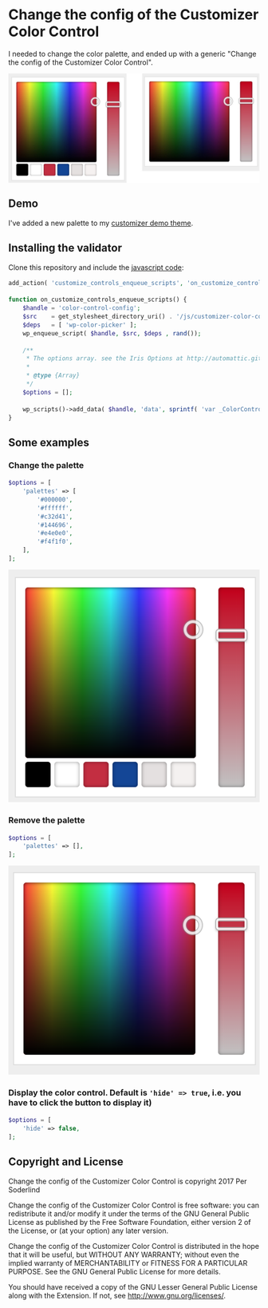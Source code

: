 # Change the config of the Customizer Color Control

I needed to change the color palette, and ended up with a generic "Change the config of the Customizer Color Control".

<img src="assets/palette-or-no-palette.jpg" align="center" />

## Demo

I've added a new palette to my [customizer demo theme](https://github.com/soderlind/2016-customizer-demo).

## Installing the validator

Clone this repository and include the [javascript code](customizer-color-control-change-config.js):

```php
add_action( 'customize_controls_enqueue_scripts', 'on_customize_controls_enqueue_scripts' );

function on_customize_controls_enqueue_scripts() {
	$handle = 'color-control-config';
	$src    = get_stylesheet_directory_uri() . '/js/customizer-color-control-change-config.js';
	$deps   = [ 'wp-color-picker' ];
	wp_enqueue_script( $handle, $src, $deps , rand());

	/**
	 * The options array. see the Iris Options at http://automattic.github.io/Iris/
	 *
	 * @type {Array}
	 */
	$options = [];

	wp_scripts()->add_data( $handle, 'data', sprintf( 'var _ColorControlConfig = %s;', wp_json_encode( $options ) ) );
}
```

## Some examples

### Change the palette

```php
$options = [
	'palettes' => [
		'#000000',
		'#ffffff',
		'#c32d41',
		'#144696',
		'#e4e0e0',
		'#f4f1f0',
	],
];
```

<img src="assets/palette.png" />

### Remove the palette

```php
$options = [
	'palettes' => [],
];

```

<img src="assets/no-palette.png" />

### Display the color control. Default is `'hide' => true`, i.e. you have to click the button to display it)

```php
$options = [
	'hide' => false,
];

```


## Copyright and License

Change the config of the Customizer Color Control is copyright 2017 Per Soderlind

Change the config of the Customizer Color Control is free software: you can redistribute it and/or modify it under the terms of the GNU General Public License as published by the Free Software Foundation, either version 2 of the License, or (at your option) any later version.

Change the config of the Customizer Color Control is distributed in the hope that it will be useful, but WITHOUT ANY WARRANTY; without even the implied warranty of MERCHANTABILITY or FITNESS FOR A PARTICULAR PURPOSE. See the GNU General Public License for more details.

You should have received a copy of the GNU Lesser General Public License along with the Extension. If not, see http://www.gnu.org/licenses/.
